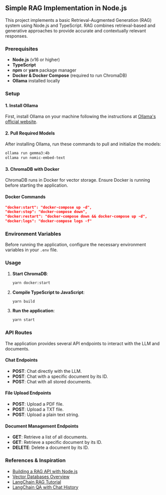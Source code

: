 ## Simple RAG Implementation in Node.js

This project implements a basic Retrieval-Augmented Generation (RAG) system using Node.js and TypeScript. RAG combines retrieval-based and generative approaches to provide accurate and contextually relevant responses.

### Prerequisites

- **Node.js** (v16 or higher)
- **TypeScript**
- **npm** or **yarn** package manager
- **Docker & Docker Compose** (required to run ChromaDB)
- **Ollama** installed locally

### Setup

#### 1. Install Ollama

First, install Ollama on your machine following the instructions at [Ollama's official website](https://ollama.com/).

#### 2. Pull Required Models

After installing Ollama, run these commands to pull and initialize the models:

```sh
ollama run gemma3:4b
ollama run nomic-embed-text
```

#### 3. ChromaDB with Docker

ChromaDB runs in Docker for vector storage. Ensure Docker is running before starting the application.

#### Docker Commands

```json
"docker:start": "docker-compose up -d",
"docker:stop": "docker-compose down",
"docker:restart": "docker-compose down && docker-compose up -d",
"docker:logs": "docker-compose logs -f"
```

### Environment Variables

Before running the application, configure the necessary environment variables in your `.env` file.

### Usage

1. **Start ChromaDB**:

   ```sh
   yarn docker:start
   ```

2. **Compile TypeScript to JavaScript**:

   ```sh
   yarn build
   ```

3. **Run the application**:

   ```sh
   yarn start
   ```

### API Routes

The application provides several API endpoints to interact with the LLM and documents.

#### Chat Endpoints

- **POST**: Chat directly with the LLM.
- **POST**: Chat with a specific document by its ID.
- **POST**: Chat with all stored documents.

#### File Upload Endpoints

- **POST**: Upload a PDF file.
- **POST**: Upload a TXT file.
- **POST**: Upload a plain text string.

#### Document Management Endpoints

- **GET**: Retrieve a list of all documents.
- **GET**: Retrieve a specific document by its ID.
- **DELETE**: Delete a document by its ID.

### References & Inspiration

- [Building a RAG API with Node.js](https://medium.com/@lynnthelight/building-a-rag-api-with-nodejs-b7a2016dfce9)
- [Vector Databases Overview](https://medium.com/google-cloud/vector-databases-are-all-the-rage-872c888fa348)
- [LangChain RAG Tutorial](https://js.langchain.com/docs/tutorials/rag)
- [LangChain QA with Chat History](https://js.langchain.com/docs/tutorials/qa_chat_history)
